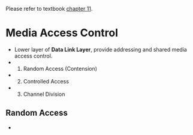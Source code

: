 Please refer to textbook [chapter 11](https://github.com/cnchenpu/data-comm/blob/master/ppt/Ch11-Forouzan.ppt). <br>

# Media Access Control
- Lower layer of __Data Link Layer__, provide addressing and shared media access control.
- 1. Random Access (Contension)
- 2. Controlled Access
- 3. Channel Division

## Random Access
- 
